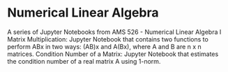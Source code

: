 # Numerical Linear Algebra
A series of Jupyter Notebooks from AMS 526 - Numerical Linear Algebra I
Matrix Multiplication: Jupyter Notebook that contains two functions to perform ABx in two ways: (AB)x and A(Bx), where A and B are n x n matrices. 
Condition Number of a Matrix: Jupyter Notebook that estimates the condition number of a real matrix A using 1-norm.
